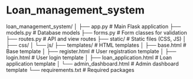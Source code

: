 # Loan_management_system

loan_management_system/
│
├── app.py                     # Main Flask application
├── models.py                  # Database models
├── forms.py                   # Form classes for validation
├── routes.py                  # API and view routes
├── static/                    # Static files (CSS, JS)
│   ├── css/
│   └── js/
├── templates/                 # HTML templates
│   ├── base.html              # Base template
│   ├── register.html          # User registration template
│   ├── login.html             # User login template
│   ├── loan_application.html   # Loan application template
│   └── admin_dashboard.html    # Admin dashboard template
└── requirements.txt           # Required packages
